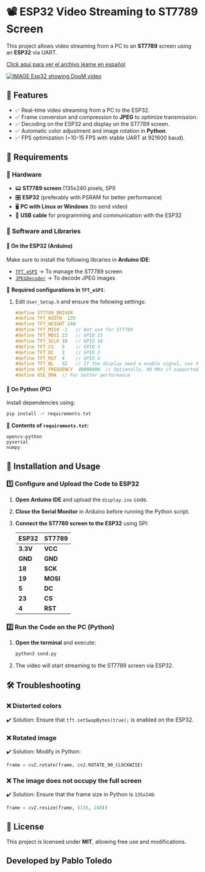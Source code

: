 # 📽️ ESP32 Video Streaming to ST7789 Screen

This project allows video streaming from a PC to an **ST7789** screen using an **ESP32** via UART.

[Click aquí­ para ver el archivo léame en español](https://github.com/pablotoledom/esp32-video-streaming/blob/main/README_ESPANOL.md)

[![IMAGE Esp32 showing DooM video](https://raw.githubusercontent.com/pablotoledom/esp32-video-streaming/refs/heads/main/image.jpg)](https://www.youtube.com/watch?v=Cykcpi9xnGo)

## 🚀 Features
- ✅ Real-time video streaming from a PC to the ESP32.
- ✅ Frame conversion and compression to **JPEG** to optimize transmission.
- ✅ Decoding on the ESP32 and display on the ST7789 screen.
- ✅ Automatic color adjustment and image rotation in **Python**.
- ✅ FPS optimization (~10-15 FPS with stable UART at 921600 baud).

## 📌 Requirements
### 🔹 **Hardware**
- 📟 **ST7789 screen** (135x240 pixels, SPI)
- 🎛️ **ESP32** (preferably with PSRAM for better performance)
- 🖥️ **PC with Linux or Windows** (to send video)
- 🔌 **USB cable** for programming and communication with the ESP32

### 🔹 **Software and Libraries**
#### 📂 **On the ESP32 (Arduino)**
Make sure to install the following libraries in **Arduino IDE**:
- [`TFT_eSPI`](https://github.com/Bodmer/TFT_eSPI) → To manage the ST7789 screen
- [`JPEGDecoder`](https://github.com/Bodmer/JPEGDecoder) → To decode JPEG images

📌 **Required configurations in `TFT_eSPI`**:
1. Edit `User_Setup.h` and ensure the following settings:
   ```cpp
   #define ST7789_DRIVER
   #define TFT_WIDTH  135
   #define TFT_HEIGHT 240
   #define TFT_MISO -1   // Not use for ST7789
   #define TFT_MOSI 23   // GPIO 23
   #define TFT_SCLK 18   // GPIO 18
   #define TFT_CS   5    // GPIO 5
   #define TFT_DC   2    // GPIO 2
   #define TFT_RST  4    // GPIO 4
   #define TFT_BL   32   // If the display need a enable signal, use 3.3V EN pin or a GPIO
   #define SPI_FREQUENCY  40000000  // Optionally, 80 MHz if supported by the screen
   #define USE_DMA  // For better performance
   ```

#### 🐍 **On Python (PC)**
Install dependencies using:
```bash
pip install -r requirements.txt
```
📌 **Contents of `requirements.txt`:**
```
opencv-python
pyserial
numpy
```

## 🔧 Installation and Usage
### 1️⃣ **Configure and Upload the Code to ESP32**
1. **Open Arduino IDE** and upload the `display.ino` code.
2. **Close the Serial Monitor** in Arduino before running the Python script.
3. **Connect the ST7789 screen to the ESP32** using SPI:

   | **ESP32** | **ST7789** |
   |-----------|-----------|
   | **3.3V**  | **VCC**   |
   | **GND**   | **GND**   |
   | **18**    | **SCK**   |
   | **19**    | **MOSI**  |
   | **5**     | **DC**    |
   | **23**    | **CS**    |
   | **4**     | **RST**   |

### 2️⃣ **Run the Code on the PC (Python)**
1. **Open the terminal** and execute:
   ```bash
   python3 send.py
   ```
2. The video will start streaming to the ST7789 screen via ESP32.

## 🛠️ Troubleshooting
### ❌ **Distorted colors**
✔️ Solution: Ensure that `tft.setSwapBytes(true);` is enabled on the ESP32.

### ❌ **Rotated image**
✔️ Solution: Modify in Python:
   ```python
   frame = cv2.rotate(frame, cv2.ROTATE_90_CLOCKWISE)
   ```

### ❌ **The image does not occupy the full screen**
✔️ Solution: Ensure that the frame size in Python is `135x240`:
   ```python
   frame = cv2.resize(frame, (135, 240))
   ```

## 📜 License
This project is licensed under **MIT**, allowing free use and modifications.

Developed by Pablo Toledo
---


